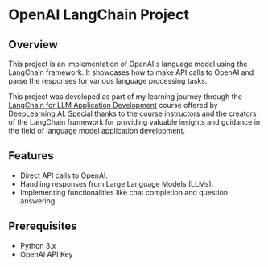 # OpenAI LangChain Project

## Overview
This project is an implementation of OpenAI's language model using the LangChain framework. It showcases how to make API calls to OpenAI and parse the responses for various language processing tasks.

This project was developed as part of my learning journey through the [LangChain for LLM Application Development](https://learn.deeplearning.ai/courses/langchain) course offered by DeepLearning.AI. Special thanks to the course instructors and the creators of the LangChain framework for providing valuable insights and guidance in the field of language model application development.

## Features
- Direct API calls to OpenAI.
- Handling responses from Large Language Models (LLMs).
- Implementing functionalities like chat completion and question answering.

## Prerequisites
- Python 3.x
- OpenAI API Key
